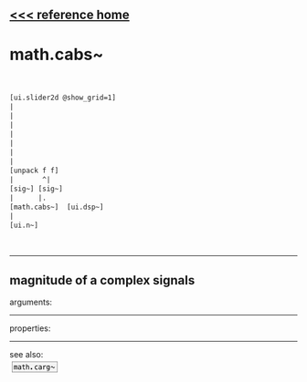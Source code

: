 [<<< reference home](ceammc_lib.md)
---

# math.cabs~

```


[ui.slider2d @show_grid=1]
|
|
|
|
|
|
|
[unpack f f]
|       ^|
[sig~] [sig~]
|      |.
[math.cabs~]  [ui.dsp~]
|
[ui.n~]

            
```
---
magnitude of a complex signals
---
arguments:


---
properties:


---
see also:<br>
[![math.carg~](img/object_math.carg~.png)](math.carg~.md)
